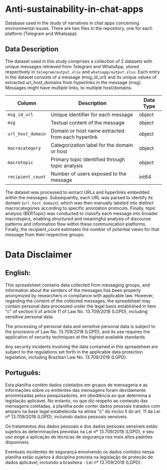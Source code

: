 # Anti-sustainability-in-chat-apps
Database used in the study of narratives in chat apps concerning environmental issues. There are two files in the repository, one for each platform (Telegram and Whatsapp).

## Data Description

The dataset used in this study comprises a collection of 2 datasets with unique messages retrieved from Telegram and WhatsApp, stored respectively in `telegram/output.xlsx` and `whatsapp/output.xlsx`. Each entry in the dataset consists of a message (msg_id_url) and its unique values of extracted url_host_domains from hyperlinks in the message (msg). Messages might have multiple links, to multiple host/domains.


| Column            | Description                                                    | Data Type |
|-------------------|----------------------------------------------------------------|-----------|
| `msg_id_url`      | Unique identifier for each message                             | object    |
| `msg`             | Textual content of the message                                 | object    |
| `url_host_domain` | Domain or host name extracted from each hyperlink              | object    |
| `macrocategory`   | Categorization label for the domain or host                    | object    |
| `macrotopic`      | Primary topic identified through topic analysis                | object    |
| `recipient_count` | Number of users exposed to the message                         | int64     |


The dataset was processed to extract URLs and hyperlinks embedded within the messages. Subsequently, each URL was parsed to identify its domain (`url_host_domain`), which was then manually labeled into distinct macrocategories according to specific annotation protocols. Finally, topic analysis (BERTopic) was conducted to classify each message into broader macrotopics, enabling structured and meaningful analysis of discourse patterns and information flow within these communication platforms. Finally, the recipient_count estimates the number of potential views for that message from their respective groups.


# Data Disclaimer

## English:

This spreadsheet contains data collected from messaging groups, and information about the senders of the messages has been properly anonymized by researchers in compliance with applicable law. However, regarding the content of the collected messages, the spreadsheet may contain personal data processed under the legal basis established in item "c" of section II of article 11 of Law No. 13.709/2018 (LGPD), including sensitive personal data.

The processing of personal data and sensitive personal data is subject to the provisions of Law No. 13.709/2018 (LGPD), and its use requires the application of security techniques at the highest available standards.

Any security incidents involving the data contained in this spreadsheet are subject to the regulations set forth in the applicable data protection legislation, including Brazilian Law No. 13.709/2018 (LGPD).

## Português:

Esta planilha contém dados coletados em grupos de mensageria e as informações sobre os emitentes das mensagens foram devidamente anonimizadas pelos pesquisadores, em obediência ao que determina a legislação aplicável. No entanto, no que diz respeito ao conteúdo das mensagens coletadas, a planilha pode conter dados pessoais tratados com amparo na base legal estabelecida na alínea "c" do inciso II do art. 11 da Lei nº 13.709/2018 (LGPD), incluindo dados pessoais sensíveis.

Os tratamentos dos dados pessoais e dos dados pessoais sensíveis estão sujeitos às determinações previstas na  Lei nº 13.709/2018 (LGPD), e seu uso exige a aplicação de técnicas de segurança nos mais altos padrões disponíveis.

Eventuais incidentes de segurança envolvendo os dados contidos nessa planilha estão sujeitos à disciplina prevista na legislação de proteção de dados aplicável, incluindo a brasileira - Lei nº 13.709/2018 (LGPD).
